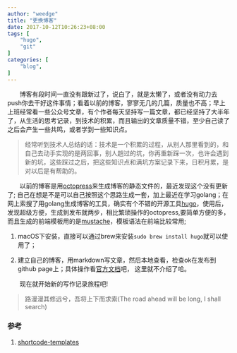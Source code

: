 ```yaml
---
author: "weedge"
title: "更换博客"
date: 2017-10-12T10:26:23+08:00
tags: [
	"hugo",
	"git"
]
categories: [
	"blog",
]
---
```


&emsp;&emsp;博客有段时间一直没有跟新过了，说白了，就是太懒了，或者没有动力去push你去干好这件事情；看着以前的博客，寥寥无几的几篇，质量也不高；早上上班经常看一些公众号文章，有个作者每天坚持写一篇文章，都已经坚持了大半年了，从生活的思考记录，到技术的积累，而且输出的文章质量不错，至少自己读了之后会产生一些共鸣，或者学到一些知识点。

> 经常听到技术人总结的话：技术是一个积累的过程，从别人那里看到的，和自己去动手实现的是两回事，别人趟过的坑，你再重新踩一次，也许会遇到新的坑，这些踩过之后，把这些知识点和满坑方案记录下来，日积月累，是对以后是有帮助的。

<!--more-->
&emsp;&emsp;以前的博客是用[octopress](http://octopress.org/docs/)来生成博客的静态文件的，最近发现这个没有更新了; 自己在想是不是可以自己按照这个思路生成一套，加上最近在学习golang；在网上索搜了用golang生成博客的工具，确实有个不错的开源工具[hugo](https://gohugo.io/)，使用后，发现超级方便，生成到发布就两步，相比繁琐操作的octopress,要简单方便的多，而且生成的前端模板用的是[mustache](https://mustache.github.io/)，模板语法在前端比较常用; 

1. macOS下安装，直接可以通过brew来安装`sudo brew install hugo`就可以使用了；

2. 建立自己的博客，用markdown写文章，然后本地查看，检查ok在发布到github page上；具体操作看[官方文档](https://gohugo.io/documentation/)吧， 这里就不介绍了哈。

&emsp;&emsp;现在就开始新的写作记录旅程吧!

> 路漫漫其修远兮，吾将上下而求索(The road ahead will be long, I shall search)



### 参考

1. [shortcode-templates](https://gohugo.io/templates/shortcode-templates/) 
